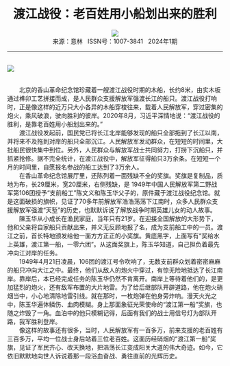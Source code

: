 # <center>渡江战役：老百姓用小船划出来的胜利</center>

<div align=center><img src="http://fslib.vip.qikan.cn/img.ashx?key=%d7%f7%d5%df%a3%ba%cf%e3%c9%bd%b8%ef%c3%fc%bc%cd%c4%ee%b9%dd"></div>

<center>来源：意林   ISSN号：1007-3841   2024年1期</center>

* * *

<br>![](http://img.resource.qikan.cn/markvip/qkimages/yili/yili202401/yili20240169-1-l.jpg)

  
<br>　　北京的香山革命纪念馆珍藏着一艘渡江战役时期的木船，长约8米，由实木板通过榫卯工艺拼接而成，是人民群众支援解放军强渡长江的船只。渡江战役打响时，正是像这样的近万只大小各异的木船穿梭往来，载着人民解放军，穿过密集的炮火，乘风破浪，驶向胜利的彼岸。2020年8月，习近平深情地说：“渡江战役的胜利，是靠老百姓用小船划出来的。”  
　　渡江战役发起前，国民党已将长江北岸能够发现的船只全部拖到了长江以南，并将来不及拖到对岸的船只全部沉江。人民解放军发动群众，在短短的时间里，大批船民很快集中到位。另外，人民群众与解放军战士共同努力，打捞下沉船只，并抓紧抢修。据不完全统计，在渡江战役中，解放军征得船只3万余条。在短短一个月的时间里，自愿报名参战的船工达到了3万余人。  
　　在香山革命纪念馆展厅里，还陈列着一面残缺不全的奖旗。奖旗是复制品，质地为布，长29厘米，宽20厘米，右侧残缺，是 1949年中国人民解放军第二野战军第106团授予“支前船工”陈文义和陈玉华父子的，原件藏于渡江战役纪念馆。就是这面破损的旗帜，见证了70多年前解放军浩浩荡荡下江南时，众多人民群众支援解放军强渡“天堑”的历史，也默默诉说了解放战争时期英雄儿女的动人故事。  
　　陳玉华从小成长在渔民家庭，当年只有21岁。在迎接全国解放的大形势下，他和父亲将自家船只贡献出来，并义无反顾地报了名，成为支前船工中的一员。渡江之前，首长特地颁发给他一面方方正正的小奖旗。黄底黑字，上面写有“奖给水上英雄，渡江第一船，一零六团”。从这面奖旗上，陈玉华知道，自己担负着最先冲向江对岸的任务。  
　　1949年4月21日凌晨，106团的渡江号令吹响了，无数支前群众划着密密麻麻的船只冲向大江之中。最终，他们从敌人的炮火中穿过，有惊无险地抵达了长江南岸。靠岸后，本已经完成任务的陈玉华仍然不肯离开。南岸上等待着他们的，是更加猛烈的炮火，还有敌军布置的大片地雷。为了给后继部队开辟道路，他在炮火硝烟当中，小心地清除地雷引线。就在那时，一枚炮弹在他身旁炸响。漫天火光之中，陈玉华遍体鳞伤、血肉模糊。身上那面象征光荣使命的“渡江第一船”奖旗，也随之炸毁了一角。血泊中的他只模糊记得，后面有我们的战士用信号灯为部队开路，我军胜利登岸。  
　　像这样的故事还有很多，当时，人民解放军有一百多万，前来支援的老百姓有三百多万，平均一位战士身后站着三位老百姓。这面历经硝烟的“渡江第一船”奖旗，见证了军民齐心、改天换地，把浩荡长江变成阳关大道的伟大奇迹。如今，它依旧默默地向世人诉说着那一段浴血奋战、勇往直前的光辉历史。
